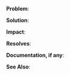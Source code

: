 **Problem**:

**Solution**: 

**Impact**:

**Resolves**: []()

**Documentation, if any**: []()

**See Also**:[]()
